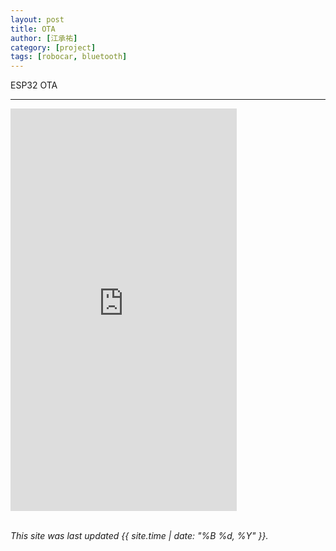 ```yaml
---
layout: post
title: OTA
author: [江承祐]
category: [project]
tags: [robocar, bluetooth]
---
```


ESP32 OTA

---

<iframe width="362" height="644" src="https://www.youtube.com/shorts/-wU4q21hpYk" title="OTA" frameborder="0" allow="accelerometer; autoplay; clipboard-write; encrypted-media; gyroscope; picture-in-picture; web-share" allowfullscreen></iframe>


<br>
<br>

*This site was last updated {{ site.time | date: "%B %d, %Y" }}.*

